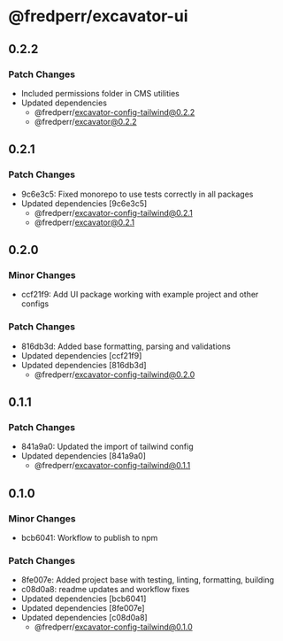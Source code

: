 # @fredperr/excavator-ui

## 0.2.2

### Patch Changes

- Included permissions folder in CMS utilities
- Updated dependencies
  - @fredperr/excavator-config-tailwind@0.2.2
  - @fredperr/excavator@0.2.2

## 0.2.1

### Patch Changes

- 9c6e3c5: Fixed monorepo to use tests correctly in all packages
- Updated dependencies [9c6e3c5]
  - @fredperr/excavator-config-tailwind@0.2.1
  - @fredperr/excavator@0.2.1

## 0.2.0

### Minor Changes

- ccf21f9: Add UI package working with example project and other configs

### Patch Changes

- 816db3d: Added base formatting, parsing and validations
- Updated dependencies [ccf21f9]
- Updated dependencies [816db3d]
  - @fredperr/excavator-config-tailwind@0.2.0

## 0.1.1

### Patch Changes

- 841a9a0: Updated the import of tailwind config
- Updated dependencies [841a9a0]
  - @fredperr/excavator-config-tailwind@0.1.1

## 0.1.0

### Minor Changes

- bcb6041: Workflow to publish to npm

### Patch Changes

- 8fe007e: Added project base with testing, linting, formatting, building
- c08d0a8: readme updates and workflow fixes
- Updated dependencies [bcb6041]
- Updated dependencies [8fe007e]
- Updated dependencies [c08d0a8]
  - @fredperr/excavator-config-tailwind@0.1.0
